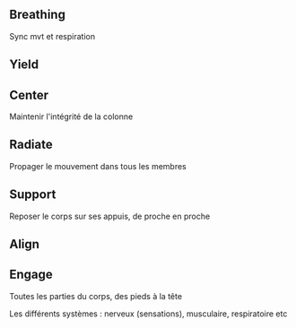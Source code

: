 ## Breathing

Sync mvt et respiration

## Yield

## Center

Maintenir l'intégrité de la colonne

## Radiate

Propager le mouvement dans tous les membres

## Support

Reposer le corps sur ses appuis, de proche en proche

## Align

## Engage

Toutes les parties du corps, des pieds à la tête

Les différents systèmes : nerveux (sensations), musculaire, respiratoire etc
